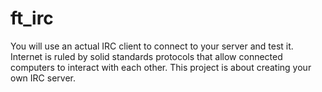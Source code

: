 # ft_irc
You will use an actual IRC client to connect to your server and test it. Internet is ruled by solid standards protocols that allow connected computers to interact with each other. This project is about creating your own IRC server.
